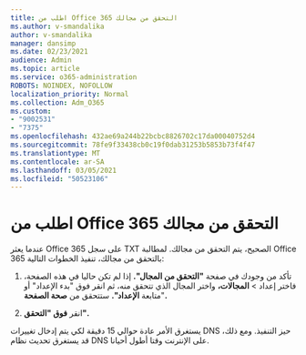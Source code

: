 ```yaml
---
title: اطلب من Office 365 التحقق من مجالك
ms.author: v-smandalika
author: v-smandalika
manager: dansimp
ms.date: 02/23/2021
audience: Admin
ms.topic: article
ms.service: o365-administration
ROBOTS: NOINDEX, NOFOLLOW
localization_priority: Normal
ms.collection: Adm_O365
ms.custom:
- "9002531"
- "7375"
ms.openlocfilehash: 432ae69a244b22bcbc8826702c17da00040752d4
ms.sourcegitcommit: 78fe9f33438cb0c19f0dab31253b5853b73f4f47
ms.translationtype: MT
ms.contentlocale: ar-SA
ms.lasthandoff: 03/05/2021
ms.locfileid: "50523106"
---
```

# <a name="ask-office-365-to-verify-your-domain"></a>اطلب من Office 365 التحقق من مجالك

عندما يعثر Office 365 على سجل TXT الصحيح، يتم التحقق من مجالك. لمطالبة Office 365 بالتحقق من مجالك، تنفيذ الخطوات التالية:

1. تأكد من وجودك في صفحة **"التحقق من المجال".** إذا لم تكن حاليا في هذه الصفحة، فاختر إعداد > **المجالات،** واختر المجال الذي  تتحقق منه، ثم انقر فوق "بدء الإعداد" أو "متابعة **الإعداد".** ستتحقق من **صحة الصفحة.**

2. انقر **فوق "التحقق".**

يستغرق الأمر عادة حوالي 15 دقيقة لكي يتم إدخال تغييرات DNS حيز التنفيذ. ومع ذلك، قد يستغرق تحديث نظام DNS على الإنترنت وقتا أطول أحيانا.

